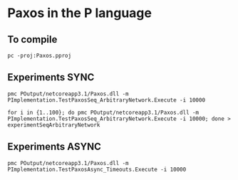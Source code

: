 # Paxos in the P language

## To compile

```
pc -proj:Paxos.pproj
```
## Experiments SYNC
```
pmc POutput/netcoreapp3.1/Paxos.dll -m PImplementation.TestPaxosSeq_ArbitraryNetwork.Execute -i 10000

for i in {1..100}; do pmc POutput/netcoreapp3.1/Paxos.dll -m PImplementation.TestPaxosSeq_ArbitraryNetwork.Execute -i 10000; done > experimentSeqArbitraryNetwork
```

## Experiments ASYNC
```
pmc POutput/netcoreapp3.1/Paxos.dll -m PImplementation.TestPaxosAsync_Timeouts.Execute -i 10000
```